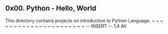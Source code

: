 ## 0x00. Python - Hello, World

This directory contains projects on introduction to Python Language.
~
~
~
~
~
~
~
~
~
~
~
~
~
~
~
~
~
~
~
~
~
~
-- INSERT --                                                  1,4           All
 
